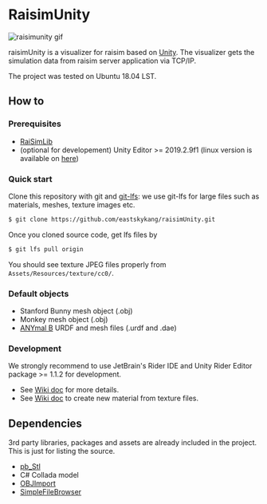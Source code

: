 # RaisimUnity

![raisimunity gif](https://github.com/eastskykang/raisimUnity/blob/master/Images/raisimunity.gif)
 
raisimUnity is a visualizer for raisim based on [Unity](https://unity.com/). 
The visualizer gets the simulation data from raisim server application via TCP/IP.

The project was tested on Ubuntu 18.04 LST.

## How to 

### Prerequisites

- [RaiSimLib](https://github.com/leggedrobotics/raisimLib)
- (optional for developement) Unity Editor >= 2019.2.9f1 (linux version is available on [here](https://forum.unity.com/threads/unity-hub-v-1-6-0-is-now-available.640792/))

### Quick start

Clone this repository with git and [git-lfs](https://git-lfs.github.com/): we use git-lfs for large files such as materials, meshes, texture images etc.

```sh
$ git clone https://github.com/eastskykang/raisimUnity.git
```

Once you cloned source code, get lfs files by 

```sh
$ git lfs pull origin
```

You should see texture JPEG files properly from ```Assets/Resources/texture/cc0/```.

### Default objects

- Stanford Bunny mesh object (.obj)
- Monkey mesh object (.obj)
- [ANYmal B](https://rsl.ethz.ch/robots-media/anymal.html) URDF and mesh files (.urdf and .dae)

### Development

We strongly recommend to use JetBrain's Rider IDE and Unity Rider Editor package >= 1.1.2 for development. 

- See [Wiki doc](https://github.com/eastskykang/raisimUnity/wiki/Unity-with-Rider) for more details.
- See [Wiki doc](https://github.com/eastskykang/raisimUnity/wiki/Creating-a-material-from-texture-files) to create new material from texture files.

## Dependencies

3rd party libraries, packages and assets are already included in the project. 
This is just for listing the source.

- [pb_Stl](https://github.com/karl-/pb_Stl)
- C# Collada model 
- [OBJImport](https://assetstore.unity.com/packages/tools/modeling/runtime-obj-importer-49547)
- [SimpleFileBrowser](https://assetstore.unity.com/packages/tools/gui/runtime-file-browser-113006)
